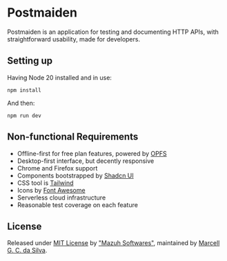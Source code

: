 # Postmaiden

Postmaiden is an application for testing and documenting HTTP APIs,
with straightforward usability, made for developers.

## Setting up

Having Node 20 installed and in use:

```
npm install
```

And then:

```
npm run dev
```

## Non-functional Requirements

- Offline-first for free plan features, powered by [OPFS](https://developer.mozilla.org/en-US/docs/Web/API/File_System_API/Origin_private_file_system)
- Desktop-first interface, but decently responsive
- Chrome and Firefox support
- Components bootstrapped by [Shadcn UI](https://ui.shadcn.com/)
- CSS tool is [Tailwind](https://tailwindcss.com/docs/)
- Icons by [Font Awesome](https://fontawesome.com/search?o=r&m=free)
- Serverless cloud infrastructure
- Reasonable test coverage on each feature

## License

Released under [MIT License](https://github.com/MazuhSoftwares/postmaiden/blob/main/LICENSE)
by ["Mazuh Softwares"](https://mazuhsoftwares.com),
maintained by [Marcell G. C. da Silva](https://github.com/mazuh).
